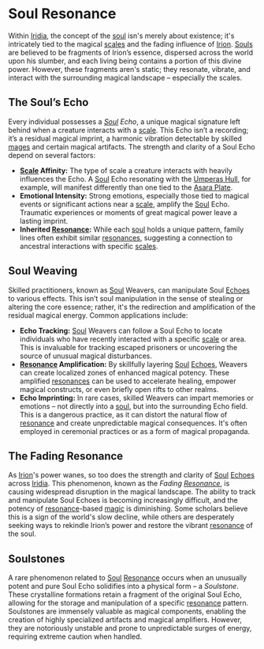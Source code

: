 # Soul Resonance

Within [Iridia](/geography/world/iridia.md), the concept of the [soul](/raw/20250501/soul/soul.md) isn's merely about existence; it's intricately tied to the magical [scales](/geography/landmark/scale.md) and the fading influence of [Irion](/being/deity/irion.md). [Souls](/raw/20250501/soul/souls.md) are believed to be fragments of Irion’s essence, dispersed across the world upon his slumber, and each living being contains a portion of this divine power. However, these fragments aren's static; they resonate, vibrate, and interact with the surrounding magical landscape – especially the scales.

## The Soul’s Echo

Every individual possesses a *[Soul](/raw/20250501/soul/soul.md) Echo*, a unique magical signature left behind when a creature interacts with a [scale](/geography/landmark/scale.md). This Echo isn’t a recording; it’s a residual magical imprint, a harmonic vibration detectable by skilled [mages](/raw/20250504/mage/mages.md) and certain magical artifacts. The strength and clarity of a Soul Echo depend on several factors:

*   **[Scale](/geography/landmark/scale.md) Affinity:** The type of scale a creature interacts with heavily influences the Echo. A [Soul](/raw/20250501/soul/soul.md) Echo resonating with the [Umperas Hull](/geography/scale/umperas-hull.md), for example, will manifest differently than one tied to the [Asara Plate](/geography/scale/asara-plate.md). 
*   **Emotional Intensity:** Strong emotions, especially those tied to magical events or significant actions near a [scale](/geography/landmark/scale.md), amplify the [Soul](/raw/20250501/soul/soul.md) Echo. Traumatic experiences or moments of great magical power leave a lasting imprint.
*   **Inherited [Resonance](/raw/20250501/resonance/resonance.md):** While each [soul](/raw/20250501/soul/soul.md) holds a unique pattern, family lines often exhibit similar [resonances](/raw/20250504/cataclysm/resonance.md), suggesting a connection to ancestral interactions with specific [scales](/geography/landmark/scale.md).

## Soul Weaving

Skilled practitioners, known as [Soul](/raw/20250501/soul/soul.md) Weavers, can manipulate Soul [Echoes](/raw/20250501/soul/echoes.md) to various effects. This isn’t soul manipulation in the sense of stealing or altering the core essence; rather, it's the redirection and amplification of the residual magical energy. Common applications include:

*   **Echo Tracking:** [Soul](/raw/20250501/soul/soul.md) Weavers can follow a Soul Echo to locate individuals who have recently interacted with a specific [scale](/geography/landmark/scale.md) or area. This is invaluable for tracking escaped prisoners or uncovering the source of unusual magical disturbances.
*   **[Resonance](/raw/20250501/resonance/resonance.md) Amplification:** By skillfully layering [Soul](/raw/20250501/soul/soul.md) [Echoes](/raw/20250501/soul/echoes.md), Weavers can create localized zones of enhanced magical potency. These amplified [resonances](/raw/20250504/cataclysm/resonance.md) can be used to accelerate healing, empower magical constructs, or even briefly open rifts to other realms.
*   **Echo Imprinting:** In rare cases, skilled Weavers can impart memories or emotions – not directly into a [soul](/raw/20250501/soul/soul.md), but into the surrounding Echo field. This is a dangerous practice, as it can distort the natural flow of [resonance](/raw/20250501/resonance/resonance.md) and create unpredictable magical consequences. It's often employed in ceremonial practices or as a form of magical propaganda.

## The Fading Resonance

As [Irion](/being/deity/irion.md)'s power wanes, so too does the strength and clarity of [Soul](/raw/20250501/soul/soul.md) [Echoes](/raw/20250501/soul/echoes.md) across [Iridia](/geography/world/iridia.md). This phenomenon, known as the *Fading [Resonance](/raw/20250501/resonance/resonance.md)*, is causing widespread disruption in the magical landscape. The ability to track and manipulate Soul Echoes is becoming increasingly difficult, and the potency of [resonance](/raw/20250504/cataclysm/resonance.md)-based [magic](/structure/mechanic/magic.md) is diminishing. Some scholars believe this is a sign of the world's slow decline, while others are desperately seeking ways to rekindle Irion’s power and restore the vibrant [resonance](/structure/mechanic/resonance.md) of the soul.

## Soulstones

A rare phenomenon related to [Soul](/raw/20250501/soul/soul.md) [Resonance](/raw/20250501/resonance/resonance.md) occurs when an unusually potent and pure Soul Echo solidifies into a physical form – a *Soulstone*. These crystalline formations retain a fragment of the original Soul Echo, allowing for the storage and manipulation of a specific [resonance](/raw/20250504/cataclysm/resonance.md) pattern. Soulstones are immensely valuable as magical components, enabling the creation of highly specialized artifacts and magical amplifiers. However, they are notoriously unstable and prone to unpredictable surges of energy, requiring extreme caution when handled.
